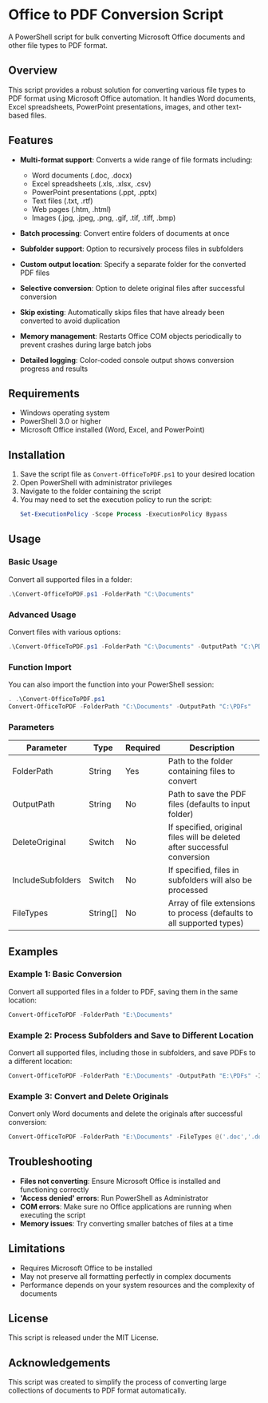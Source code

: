 # Office to PDF Conversion Script

A PowerShell script for bulk converting Microsoft Office documents and other file types to PDF format.

## Overview

This script provides a robust solution for converting various file types to PDF format using Microsoft Office automation. It handles Word documents, Excel spreadsheets, PowerPoint presentations, images, and other text-based files.

## Features

- **Multi-format support**: Converts a wide range of file formats including:
  - Word documents (.doc, .docx)
  - Excel spreadsheets (.xls, .xlsx, .csv)
  - PowerPoint presentations (.ppt, .pptx)
  - Text files (.txt, .rtf)
  - Web pages (.htm, .html)
  - Images (.jpg, .jpeg, .png, .gif, .tif, .tiff, .bmp)

- **Batch processing**: Convert entire folders of documents at once
  
- **Subfolder support**: Option to recursively process files in subfolders

- **Custom output location**: Specify a separate folder for the converted PDF files

- **Selective conversion**: Option to delete original files after successful conversion

- **Skip existing**: Automatically skips files that have already been converted to avoid duplication

- **Memory management**: Restarts Office COM objects periodically to prevent crashes during large batch jobs

- **Detailed logging**: Color-coded console output shows conversion progress and results

## Requirements

- Windows operating system
- PowerShell 3.0 or higher
- Microsoft Office installed (Word, Excel, and PowerPoint)

## Installation

1. Save the script file as `Convert-OfficeToPDF.ps1` to your desired location
2. Open PowerShell with administrator privileges
3. Navigate to the folder containing the script
4. You may need to set the execution policy to run the script:
   ```powershell
   Set-ExecutionPolicy -Scope Process -ExecutionPolicy Bypass
   ```

## Usage

### Basic Usage

Convert all supported files in a folder:

```powershell
.\Convert-OfficeToPDF.ps1 -FolderPath "C:\Documents"
```

### Advanced Usage

Convert files with various options:

```powershell
.\Convert-OfficeToPDF.ps1 -FolderPath "C:\Documents" -OutputPath "C:\PDFs" -IncludeSubfolders -DeleteOriginal
```

### Function Import

You can also import the function into your PowerShell session:

```powershell
. .\Convert-OfficeToPDF.ps1
Convert-OfficeToPDF -FolderPath "C:\Documents" -OutputPath "C:\PDFs"
```

### Parameters

| Parameter | Type | Required | Description |
|-----------|------|----------|-------------|
| FolderPath | String | Yes | Path to the folder containing files to convert |
| OutputPath | String | No | Path to save the PDF files (defaults to input folder) |
| DeleteOriginal | Switch | No | If specified, original files will be deleted after successful conversion |
| IncludeSubfolders | Switch | No | If specified, files in subfolders will also be processed |
| FileTypes | String[] | No | Array of file extensions to process (defaults to all supported types) |

## Examples

### Example 1: Basic Conversion

Convert all supported files in a folder to PDF, saving them in the same location:

```powershell
Convert-OfficeToPDF -FolderPath "E:\Documents"
```

### Example 2: Process Subfolders and Save to Different Location

Convert all supported files, including those in subfolders, and save PDFs to a different location:

```powershell
Convert-OfficeToPDF -FolderPath "E:\Documents" -OutputPath "E:\PDFs" -IncludeSubfolders
```

### Example 3: Convert and Delete Originals

Convert only Word documents and delete the originals after successful conversion:

```powershell
Convert-OfficeToPDF -FolderPath "E:\Documents" -FileTypes @('.doc','.docx') -DeleteOriginal
```

## Troubleshooting

- **Files not converting**: Ensure Microsoft Office is installed and functioning correctly
- **'Access denied' errors**: Run PowerShell as Administrator
- **COM errors**: Make sure no Office applications are running when executing the script
- **Memory issues**: Try converting smaller batches of files at a time

## Limitations

- Requires Microsoft Office to be installed
- May not preserve all formatting perfectly in complex documents
- Performance depends on your system resources and the complexity of documents

## License

This script is released under the MIT License.

## Acknowledgements

This script was created to simplify the process of converting large collections of documents to PDF format automatically.
